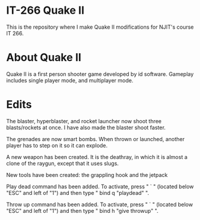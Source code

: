 IT-266 Quake II
===============
This is the repository where I make Quake II modifications for NJIT's course IT 266.

About Quake II
==============
Quake II is a first person shooter game developed by id software. Gameplay includes single player mode, and multiplayer mode.

Edits
=====
The blaster, hyperblaster, and rocket launcher now shoot three blasts/rockets at once. I have also made the blaster shoot faster.

The grenades are now smart bombs. When thrown or launched, another player has to step on it so it can explode.

A new weapon has been created. It is the deathray, in which it is almost a clone of the raygun, except that it uses slugs.

New tools have been created: the grappling hook and the jetpack

Play dead command has been added. To activate, press " ` " (located below "ESC" and left of "1") and then type " bind q "playdead" ".

Throw up command has been added. To activate, press " ` " (located below "ESC" and left of "1") and then type " bind h "give throwup" ".
